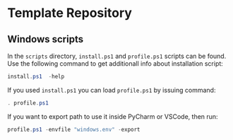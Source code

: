# Template Repository

## Windows scripts

In the `scripts` directory, `install.ps1` and `profile.ps1` scripts can be found.
Use the following command to get additionall info about installation script:

```powershell
install.ps1  -help
```

If you used `install.ps1` you can load `profile.ps1` by issuing command:

```powershell
. profile.ps1
```

If you want to export path to use it inside PyCharm or VSCode, then run:
```powershell
profile.ps1 -envfile "windows.env" -export
```
